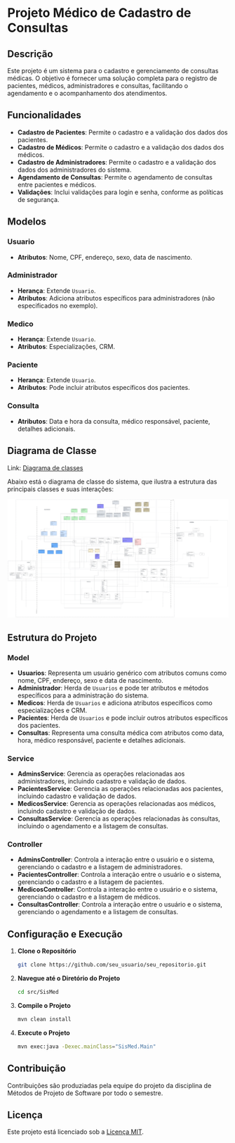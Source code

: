 # Projeto Médico de Cadastro de Consultas

## Descrição

Este projeto é um sistema para o cadastro e gerenciamento de consultas médicas. O objetivo é fornecer uma solução completa para o registro de pacientes, médicos, administradores e consultas, facilitando o agendamento e o acompanhamento dos atendimentos.

## Funcionalidades

- **Cadastro de Pacientes**: Permite o cadastro e a validação dos dados dos pacientes.
- **Cadastro de Médicos**: Permite o cadastro e a validação dos dados dos médicos.
- **Cadastro de Administradores**: Permite o cadastro e a validação dos dados dos administradores do sistema.
- **Agendamento de Consultas**: Permite o agendamento de consultas entre pacientes e médicos.
- **Validações**: Inclui validações para login e senha, conforme as políticas de segurança.

## Modelos

### Usuario

- **Atributos**: Nome, CPF, endereço, sexo, data de nascimento.

### Administrador

- **Herança**: Extende `Usuario`.
- **Atributos**: Adiciona atributos específicos para administradores (não especificados no exemplo).

### Medico

- **Herança**: Extende `Usuario`.
- **Atributos**: Especializações, CRM.

### Paciente

- **Herança**: Extende `Usuario`.
- **Atributos**: Pode incluir atributos específicos dos pacientes.

### Consulta

- **Atributos**: Data e hora da consulta, médico responsável, paciente, detalhes adicionais.

## Diagrama de Classe

Link: [Diagrama de classes](https://lucid.app/lucidchart/757dbade-57ec-4a03-9d87-39c825c5184f/edit?viewport_loc=-6294%2C602%2C2188%2C986%2C0_0&invitationId=inv_0b8bfc8d-1396-4c89-b2d1-b71cde1d430d)

Abaixo está o diagrama de classe do sistema, que ilustra a estrutura das principais classes e suas interações:

![Diagrama de Classe](./src/main/resources/com/SisMed/diagrama-de-classes-v2.png)

## Estrutura do Projeto

### Model

- **Usuarios**: Representa um usuário genérico com atributos comuns como nome, CPF, endereço, sexo e data de nascimento.
- **Administrador**: Herda de `Usuarios` e pode ter atributos e métodos específicos para a administração do sistema.
- **Medicos**: Herda de `Usuarios` e adiciona atributos específicos como especializações e CRM.
- **Pacientes**: Herda de `Usuarios` e pode incluir outros atributos específicos dos pacientes.
- **Consultas**: Representa uma consulta médica com atributos como data, hora, médico responsável, paciente e detalhes adicionais.

### Service

- **AdminsService**: Gerencia as operações relacionadas aos administradores, incluindo cadastro e validação de dados.
- **PacientesService**: Gerencia as operações relacionadas aos pacientes, incluindo cadastro e validação de dados.
- **MedicosService**: Gerencia as operações relacionadas aos médicos, incluindo cadastro e validação de dados.
- **ConsultasService**: Gerencia as operações relacionadas às consultas, incluindo o agendamento e a listagem de consultas.

### Controller

- **AdminsController**: Controla a interação entre o usuário e o sistema, gerenciando o cadastro e a listagem de administradores.
- **PacientesController**: Controla a interação entre o usuário e o sistema, gerenciando o cadastro e a listagem de pacientes.
- **MedicosController**: Controla a interação entre o usuário e o sistema, gerenciando o cadastro e a listagem de médicos.
- **ConsultasController**: Controla a interação entre o usuário e o sistema, gerenciando o agendamento e a listagem de consultas.

## Configuração e Execução

1. **Clone o Repositório**

   ```bash
   git clone https://github.com/seu_usuario/seu_repositorio.git
   ```

2. **Navegue até o Diretório do Projeto**

   ```bash
   cd src/SisMed
   ```

3. **Compile o Projeto**

   ```bash
   mvn clean install
   ```

4. **Execute o Projeto**

   ```bash
   mvn exec:java -Dexec.mainClass="SisMed.Main"
   ```

## Contribuição

Contribuições são produziadas pela equipe do projeto da disciplina de Métodos de Projeto de Software por todo o semestre.

## Licença

Este projeto está licenciado sob a [Licença MIT](LICENSE).

